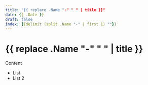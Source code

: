 ```yaml
---
title: "{{ replace .Name "-" " " | title }}"
date: {{ .Date }}
draft: false
index: {{delimit (split .Name "-" | first 1) ""}}
---
```


# {{ replace .Name "-" " " | title }}

Content

- List
- List 2